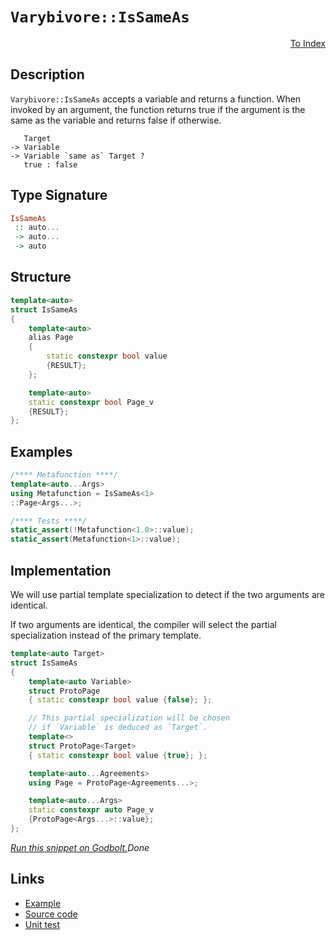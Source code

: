 <!-- Copyright 2024 Feng Mofan
SPDX-License-Identifier: Apache-2.0 -->

# `Varybivore::IsSameAs`

<p style='text-align: right;'><a href="../../../facilities/metafunctions.md#varybivore-is-same-as">To Index</a></p>

## Description

`Varybivore::IsSameAs` accepts a variable and returns a function.
When invoked by an argument, the function returns true if the argument is the same as the variable and returns false if otherwise.

<pre><code>   Target
-> Variable
-> Variable `same as` Target ?
   true : false</code></pre>

## Type Signature

```Haskell
IsSameAs
 :: auto...
 -> auto...
 -> auto
```

## Structure

```C++
template<auto>
struct IsSameAs
{
    template<auto>
    alias Page
    {
        static constexpr bool value
        {RESULT};
    };

    template<auto>
    static constexpr bool Page_v 
    {RESULT};
};
```

## Examples

```C++
/**** Metafunction ****/
template<auto...Args>
using Metafunction = IsSameAs<1>
::Page<Args...>;

/**** Tests ****/
static_assert(!Metafunction<1.0>::value);
static_assert(Metafunction<1>::value);
```

## Implementation

We will use partial template specialization to detect if the two arguments are identical.

If two arguments are identical, the compiler will select the partial specialization instead of the primary template.

```C++
template<auto Target>
struct IsSameAs
{
    template<auto Variable>
    struct ProtoPage
    { static constexpr bool value {false}; };

    // This partial specialization will be chosen
    // if `Variable` is deduced as `Target`.
    template<>
    struct ProtoPage<Target>
    { static constexpr bool value {true}; };

    template<auto...Agreements>
    using Page = ProtoPage<Agreements...>;

    template<auto...Args>
    static constexpr auto Page_v 
    {ProtoPage<Args...>::value};
};
```

[*Run this snippet on Godbolt.*](https://godbolt.org/#z:OYLghAFBqd5QCxAYwPYBMCmBRdBLAF1QCcAaPECAMzwBtMA7AQwFtMQByARg9KtQYEAysib0QXACx8BBAKoBnTAAUAHpwAMvAFYTStJg1DIApACYAQuYukl9ZATwDKjdAGFUtAK4sGIAMwAnKSuADJ4DJgAcj4ARpjEAQDspAAOqAqETgwe3r4BwemZjgLhkTEs8Yn%2BKXaYDtlCBEzEBLk%2BfkG2mPYlDE0tBGXRcQnJts2t7fldCpNDESOVYzUAlLaoXsTI7BwA9ABUR8cnp2fHeyYaAIKHxwDUAJIsqfRsgkx99yeXN3fnAPOv2uV2uBEwLwM4JM/jcTC8RHuABUWsBMAQYdhQXNiF4HE8FEJWJhrgpQSYklYbvcafdwZDPpgYXCEah7gA1Fp4JixeiY0G0%2B44vEEe7KYioIjKJhogW0ikWIXNRzIe5oBhzTCqVLEe6xVCee4ANzEXkw9wVVDESgpABEYYq7Q7ydTaXs9siEHgFPdUoNubQhal6gG8AAvT7Ze4AdzogfiaoQGUYcpp7vueCoFoAbBpOcRubymbmMz6sOg8Zh0PcmD6TLmUcQ0RjcwA6VN0iGvRnM/mumnC/HiyWoaWy2GN5t966ChVKyOq9Wa7W6/WGk3ec0Kgi4plJe3%2BR37503Dv07vQ2Hwoit2/XYDETAQxgEMn%2BLH9%2B5eTJGMUyrf%2BLaYoSlK/7Mvej7PoICi3u274niCn7nlCTJXqysHXE2b4fjOtJzAuaoCMuOo1qyf5ogA%2BkaFqfgqw6geObiYcAMG3piIAgBuZpOoe5LHrxp5/ICALAv8Bz3NgqisK85o/KCYnCRcLq3Cc9wALLokwVBeAwDQCN8Sk3MhPZoTed5YdO34RMA6madpulfDCQGPISxKksyXDThxY6oUxWGwfyAmISpDxIpgcw%2BnJNz4SqFG1korQQGAYAac09l6QwHmtho7GcaamCrAhMV4MgcUKAlBAQKlWk6RlHm5VxBUOhw6y0JwACsvB%2BBwWikKgnBuNY1hCps2xbmY/g8KQBCaC16wANYgO1kjZQAHGYZiBIEXDtRoq2rVwSRJNIbUcJIvAsBIGgaKQ3W9f1HC8AoIA3TNPUtaQcCwDAiAgJsBCpAi5CUGgLx0AkUTEpwqirdmAC02aSPcwDIKqUitmYvBVoQJB4Ogej8IIIhiOwUgyIIigqOo72kLoXCkNGxBMKknA8K1HVdbNfWcAA8gigOiqgWYw/DiPI6j9zo2Y9wQB4YP0Lq5iTasvBvVo6wQEgoOpODZAUBA2u6yAwBSGYfB0OCxDPRAsRc7EEQtAAnqzvD28wxCOzzsTaPUb1TaD7wEDzDC0M7NNYLEXjAHCtC0M93C8FgLCGMA4jh3gj4NEa4Vc1q9QIrsU0ROCp29bQeCxEzHseFgXM7ngl0J6Q2fEPqSi2hCKfl0Ys3rFQBgseyeCYNGPPBt1U2E8IojiGTU%2BU2oXN0/oKcoENlj6BXz2QOsqCpH08dw3M6BOaYljWGY90twWWDbxA6x1BlLgMO4ngdHoYSLBUVR6EUWQCNMPw9M/59GGN/MY9NH59AGFMN%2B%2BRIE9F9o0eYYDRiJEgfMQBeh8KtFQcsdBD9Ro7AkOzDgnVbpcwevcEWCMkYozRitaWEBcA40VhNLgKtpq93WAgTATAsCJHvqQRakh/CtkCDUSQGhJBmEkLmDQ7VszBFOudUgl1JqtmzFwbMq1AgHWzMtHaEjswUJpg9J6L0uHvQ1j9TWf1%2BZA31obBWkM2CcBaCwI0SQ4ZMDVAYX8XBAiti4NlLG%2BAiA3wJrIYms9pDzyUIvGmugzaM2Zi7Uh5C7q8AenzAGCJ7hC2obDWhfiU6SyCSEjQMs5Y6wVhaCaZhOFqw%2BnY5xCRgYG1QPLMYyB/Em22jdGgtBLbW1tjTN2TsXakAmR7L2PsHBTIDi%2BYOocuYRyjjHOOUyk5d12L1fAmdHDZ3jr1POyAC5TOLj0Lm5dK5Oxrns1WBZG5TRbm3TAHdk5GG7qAaxfAB4KCHiPMejAplTxiaTOJsgF7U16sklePcz5WA3rcu%2Bu997ZEPsfU%2B68LCX2ydfPGOcd7dF6NkZ%2Br88hAJCC/PBP9gEZH/jkOB1KQHZDpRA0lSCBAwLaCy7BiCMq8o5egiYgwsEYMGCKkhGwtjEI4foDmpj7qcCKaLJGvSymBOCdlGWLCIn1OVqrbhpBeH8LGEIlRF0CjZUkEkdqgQjr%2BBkXIyQ9Msnc0erYSxzSbHwDsf9AWHS2nEFcbsDxYsWAKCNKqI02qUJzDCawvGUSiYz0heTeQCTYU6ACAzJmLME4ZM5mY3mDjBbC0jdG2N8bGRzGqV02pCRDX%2BCab3T6WtG262DV2hWnFkCpFSFRQJFEE0EAoqoRG5thkJFGXbB2HspkzM9t7X2iyumBxWWHfZmBI7RzEFspuOzvmPNIAcpBxzc6qHzuCS5ghrk01uVXR2Dy67PKmW85Mnyu7WXbf3GUgLh6j3HmC6J6aJBQoptmpeea%2Blr3Piire8B0UH04HsY%2B8HkV4qvgkG%2BxKhFQPJRAVwEqaXoGlQy4o2RSNstKF/NBAqyU8swfyhBTH%2BgoPo/g7BLGqU8alVx%2BlhC5Wk2Lcq7JqrJ1IyjTG40tbwT1uYeEkghqOHGusTwvhAjKCkNUZdTarZ/D%2BHartN110jNJB0eJz1FjXompEe1cRh0kjXVWpIbaXB1pmBMadfwJaVVet9aQzG1nzFWPVusFumRnCSCAA)$Done$

## Links

- [Example](../../../code/facilities/metafunctions/varybivore/is_same_as/implementation.hpp)
- [Source code](../../../../conceptrodon/varybivore/is_same_as.hpp)
- [Unit test](../../../../tests/unit/metafunctions/varybivore/is_same_as.test.hpp)
